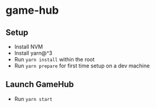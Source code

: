 # game-hub

## Setup
* Install NVM
* Install yarn@^3
* Run `yarn install` within the root
* Run `yarn prepare` for first time setup on a dev machine

## Launch GameHub
* Run `yarn start`